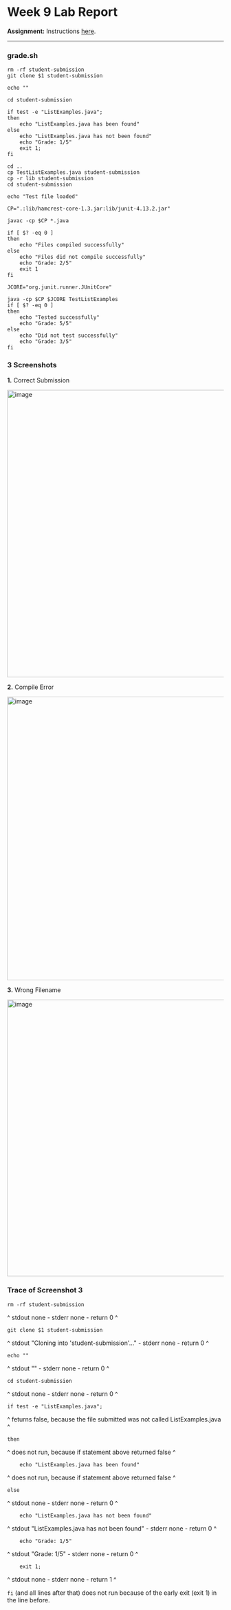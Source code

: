 # Week 9 Lab Report

**Assignment:** Instructions [here](https://ucsd-cse15l-f22.github.io/week/week8/#lab-report-5).

---

### grade.sh
```
rm -rf student-submission
git clone $1 student-submission

echo ""

cd student-submission

if test -e "ListExamples.java";
then
    echo "ListExamples.java has been found"
else
    echo "ListExamples.java has not been found"
    echo "Grade: 1/5"
    exit 1;
fi

cd .. 
cp TestListExamples.java student-submission
cp -r lib student-submission
cd student-submission

echo "Test file loaded"

CP=".:lib/hamcrest-core-1.3.jar:lib/junit-4.13.2.jar" 

javac -cp $CP *.java

if [ $? -eq 0 ]
then
    echo "Files compiled successfully"
else
    echo "Files did not compile successfully"
    echo "Grade: 2/5"
    exit 1
fi

JCORE="org.junit.runner.JUnitCore"

java -cp $CP $JCORE TestListExamples
if [ $? -eq 0 ]
then
    echo "Tested successfully"
    echo "Grade: 5/5"
else
    echo "Did not test successfully"
    echo "Grade: 3/5"
fi

```

### 3 Screenshots

**1.** Correct Submission

<img width="666" alt="image" src="https://user-images.githubusercontent.com/44093048/204217339-b5bf2fb9-b230-44e9-8115-5213e64a3662.png">


**2.** Compile Error

<img width="657" alt="image" src="https://user-images.githubusercontent.com/44093048/204217462-3655fd27-9719-4bf0-9744-618ce82d0c14.png">


**3.** Wrong Filename

<img width="641" alt="image" src="https://user-images.githubusercontent.com/44093048/204217546-bea92ed4-9367-4f41-82d0-4fa4bf696d7a.png">


### Trace of Screenshot 3

```
rm -rf student-submission
```
^ stdout none - stderr none - return 0 ^ 


```
git clone $1 student-submission
```
^ stdout "Cloning into 'student-submission'..." - stderr none - return 0 ^ 


```
echo ""
```
^ stdout "" - stderr none - return 0 ^ 


```
cd student-submission
```
^ stdout none - stderr none - return 0 ^ 

```
if test -e "ListExamples.java";
```
^ feturns false, because the file submitted was not called ListExamples.java ^ 

```
then
```
^ does not run, because if statement above returned false ^ 

```
    echo "ListExamples.java has been found"
```
^ does not run, because if statement above returned false ^
    
```
else
```
^ stdout none - stderr none - return 0 ^ 

```
    echo "ListExamples.java has not been found"
```
^ stdout "ListExamples.java has not been found" - stderr none - return 0 ^ 

```
    echo "Grade: 1/5"
```
^ stdout "Grade: 1/5" - stderr none - return 0 ^ 

```
    exit 1;
```
^ stdout none - stderr none - return 1 ^ 

    
`fi` (and all lines after that) does not run because of the early exit (exit 1) in the line before.

